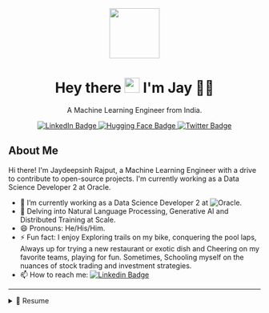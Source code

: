 <div id="header" align="center">
  <img src="https://media.giphy.com/media/I5yDbS2KVPQZVGu6fB/giphy.gif" width="100"/>
  <h1 align='center'>
  Hey there <img src="https://media.giphy.com/media/hvRJCLFzcasrR4ia7z/giphy.gif" width="30"/> I'm Jay 👨‍💻
  </h1>

  <p align='center'>
    A Machine Learning Engineer from India.
  </p>
  <div id="badges">
    <a href="https://www.linkedin.com/in/jaydeepsinh-rajput/">
      <img src="https://img.shields.io/badge/LinkedIn-blue?style=for-the-badge&logo=linkedin&logoColor=white" alt="LinkedIn Badge"/>
    </a>
    <a href="https://huggingface.co/Jay-Rajput">
      <img src="https://img.shields.io/badge/Hugging Face-yellow?style=for-the-badge&logo=huggingface&logoColor=white" alt="Hugging Face Badge"/>
    </a>
    <a href="https://twitter.com/__Jay_Singh__">
      <img src="https://img.shields.io/badge/Twitter-blue?style=for-the-badge&logo=twitter&logoColor=white" alt="Twitter Badge"/>
    </a>
  </div>
</div>

## About Me

Hi there! I'm Jaydeepsinh Rajput, a Machine Learning Engineer with a drive to contribute to open-source projects. I'm currently working as a Data Science Developer 2 at Oracle.

- 🔭 I’m currently working as a Data Science Developer 2 at ![Oracle](https://img.shields.io/badge/Oracle-F80000?style=flat-square&logo=oracle&logoColor=black).
- 🌱 Delving into Natural Language Processing, Generative AI and Distributed Training at Scale.
- 😄 Pronouns: He/His/Him.
- ⚡ Fun fact: I enjoy Exploring trails on my bike, conquering the pool laps, Always up for trying a new restaurant or exotic dish and Cheering on my favorite teams, playing for fun. Sometimes, Schooling myself on the nuances of stock trading and investment strategies.
- 📫 How to reach me: [![Linkedin Badge](https://img.shields.io/badge/LinkedIn-0077B5?style=flat&logo=linkedin&logoColor=white)](https://www.linkedin.com/in/jaydeepsinh-rajput/)

---

<details>
  <summary>📃 Resume</summary>


---
## Skills

* **Programming Languages**

<img align="" src="https://img.shields.io/badge/python-3670A0?style=for-the-badge&logo=python&logoColor=ffdd54" />
<img align="" src="https://img.shields.io/badge/c++-%2300599C.svg?style=for-the-badge&logo=c%2B%2B&logoColor=white" />

* **Machine Learning Frameworks**

<img align="" src="https://img.shields.io/badge/PyTorch-EE4C2C?style=for-the-badge&logo=pytorch&logoColor=white" />
<img align="" src="https://img.shields.io/badge/TensorFlow-FF6F00?style=for-the-badge&logo=tensorflow&logoColor=white" />
<img align="" src="https://img.shields.io/badge/Keras-FF0000?style=for-the-badge&logo=keras&logoColor=white" />
<img align="" src="https://img.shields.io/badge/scikit--learn-%23F7931E.svg?style=for-the-badge&logo=scikit-learn&logoColor=white" />
<img align="" src="https://img.shields.io/badge/SciPy-%230C55A5.svg?style=for-the-badge&logo=scipy&logoColor=%white" />
<img align="" src="https://img.shields.io/badge/pandas-%23150458.svg?style=for-the-badge&logo=pandas&logoColor=white" />
<img align="" src="https://img.shields.io/badge/numpy-%23013243.svg?style=for-the-badge&logo=numpy&logoColor=white" />
<img align="" src="https://img.shields.io/badge/mlflow-%23d9ead3.svg?style=for-the-badge&logo=numpy&logoColor=blue" />
<img align="" src="https://img.shields.io/badge/Matplotlib-%23ffffff.svg?style=for-the-badge&logo=Matplotlib&logoColor=black" />

* **Cloud Platforms**
<img align="" src="https://img.shields.io/badge/Oracle-F80000?style=for-the-badge&logo=oracle&logoColor=white" />
<img align="" src="https://img.shields.io/badge/GoogleCloud-%234285F4.svg?style=for-the-badge&logo=google-cloud&logoColor=white" />
<img align="" src="https://img.shields.io/badge/azure-%230072C6.svg?style=for-the-badge&logo=microsoftazure&logoColor=white" />
<img align="" src="https://img.shields.io/badge/AWS-%23FF9900.svg?style=for-the-badge&logo=amazon-aws&logoColor=white" />
<img align="" src="https://img.shields.io/badge/Openstack-%23f01742.svg?style=for-the-badge&logo=openstack&logoColor=white" />

* **CI/CD & Containerization**
<img align="" src="https://img.shields.io/badge/docker-%230db7ed.svg?style=for-the-badge&logo=docker&logoColor=white" />
<img align="" src="https://img.shields.io/badge/kubernetes-%23326ce5.svg?style=for-the-badge&logo=kubernetes&logoColor=white" />
<img align="" src="https://img.shields.io/badge/gitlab%20ci-%23181717.svg?style=for-the-badge&logo=gitlab&logoColor=white" />

* **Web Development**
<img align="" src="https://img.shields.io/badge/django-%23092E20.svg?style=for-the-badge&logo=django&logoColor=white" />
<img align="" src="https://img.shields.io/badge/flask-%23000.svg?style=for-the-badge&logo=flask&logoColor=white" />

* **Project Management and Collaboration**
<img align="" src="https://img.shields.io/badge/confluence-%23172BF4.svg?style=for-the-badge&logo=confluence&logoColor=white" />
<img align="" src="https://img.shields.io/badge/jira-%230A0FFF.svg?style=for-the-badge&logo=jira&logoColor=white" />

* **Version Control**
<img align="" src="https://img.shields.io/badge/git-%23F05033.svg?style=for-the-badge&logo=git&logoColor=white" />
<img align="" src="https://img.shields.io/badge/github-%23121011.svg?style=for-the-badge&logo=github&logoColor=white" />
<img align="" src="https://img.shields.io/badge/gitlab-%23181717.svg?style=for-the-badge&logo=gitlab&logoColor=white" />

* **Other**
<img align="" src="https://img.shields.io/badge/Postman-FF6C37?style=for-the-badge&logo=postman&logoColor=white" />
<img align="" src="https://img.shields.io/badge/rancher-%230075A8.svg?style=for-the-badge&logo=rancher&logoColor=white" />
<img align="" src="https://img.shields.io/badge/terraform-%235835CC.svg?style=for-the-badge&logo=terraform&logoColor=white" />
<img align="" src="https://img.shields.io/badge/Postman-FF6C37?style=for-the-badge&logo=postman&logoColor=white" />


---
## Experience

<img align="right" src="https://img.shields.io/badge/Oracle-F80000?style=for-the-badge&logo=oracle&logoColor=black" />
<img align="right" src="https://img.shields.io/badge/TypeScript-007ACC?logo=typescript&logoColor=white" />


- 👨‍💻 **Data Science Developer 2**\
📆 October, 2021 - moment\
📍 **Oracle** - Bengalore, India


---
## Education

- 📖 **Master of Computer Application**\
📆 2015 - 2019\
📍 **Gujarat Technological University** - Ahmedabad, India

---
## Projects

* [Project 1 Name] ([Link to project]) (describe key features and impact)
* [Project 2 Name] ([Link to project]) (describe key features and impact)
* [Other relevant projects] (briefly summarize)

---
## COURSES & CERTIFICATES

- [Create an intelligent document processing solution with Azure AI Document Intelligence](https://learn.microsoft.com/api/credentials/share/en-us/JaydeepsinhRajput/8238F8138BB3C23?sharingId=BE40F7673C967B70) (Microsoft, 2023)
- [Build an Azure AI Vision solution](https://learn.microsoft.com/api/credentials/share/en-us/JaydeepsinhRajput/F573283652D0FDC3?sharingId=BE40F7673C967B70) (Microsoft, 2023)
- [Build a natural language processing solution with Azure AI Language](https://learn.microsoft.com/api/credentials/share/en-us/JaydeepsinhRajput/4F442CF49A92705F?sharingId=BE40F7673C967B70) (Microsoft, 2023)
- [Finetuning Large Language Models](https://www.deeplearning.ai/short-courses/finetuning-large-language-models/) (DeepLearning.AI, 2023)
- [How Diffusion Models Work](https://www.deeplearning.ai/short-courses/how-diffusion-models-work/) (Deep Learning.AI, 2023)
- [Deep Learning Foundations to Stable Diffusion](https://course.fast.ai/Lessons/part2.html) (Fast AI, 2023)
- [Practical Deep Learning for Coders Part 1](https://course.fast.ai/Lessons/lesson1.html) (Fast AI, 2023)
- [Oracle Cloud Data Science Professional](https://oracle.com) (Oracle Cloud, 2022)
- [Oracle Cloud Foundations](https://oracle.com) (Oracle Cloud, 2021)
- [Applied Machine Learning Course](https://appliedaicourse.com) (Applied AI Course, 2019-2020)
- [Turing Machine - Digital Machine Learning Engineer](https://tcs.com) (Tata Consultancy Services, 2018)

---
## Get in touch

* Email: [![Gmail Badge](https://img.shields.io/badge/Gmail-D14836?style=for-the-badge&logo=gmail&logoColor=white)](jrajput262@gmail.com)
* Website/Blog: [![Portfolio Badge](https://img.shields.io/badge/Portfolio-255E63?style=for-the-badge&logo=About.me&logoColor=white)](https://jaysinghr.github.io/)
* Social Media: [![Linkedin Badge](https://img.shields.io/badge/LinkedIn-0077B5?style=flat&logo=linkedin&logoColor=white)](https://www.linkedin.com/in/jaydeepsinh-rajput/)


</details>

